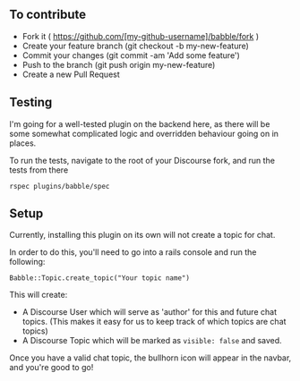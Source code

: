 ## To contribute

- Fork it ( https://github.com/[my-github-username]/babble/fork )
- Create your feature branch (git checkout -b my-new-feature)
- Commit your changes (git commit -am 'Add some feature')
- Push to the branch (git push origin my-new-feature)
- Create a new Pull Request

## Testing

I'm going for a well-tested plugin on the backend here, as there will be some somewhat complicated logic and overridden behaviour going on in places.

To run the tests, navigate to the root of your Discourse fork, and run the tests from there

```
rspec plugins/babble/spec
```

## Setup

Currently, installing this plugin on its own will not create a topic for chat.

In order to do this, you'll need to go into a rails console and run the following:

```
Babble::Topic.create_topic("Your topic name")
```

This will create:

- A Discourse User which will serve as 'author' for this and future chat topics. (This makes it easy for us to keep track of which topics are chat topics)
- A Discourse Topic which will be marked as `visible: false` and saved.

Once you have a valid chat topic, the bullhorn icon will appear in the navbar, and you're good to go!
